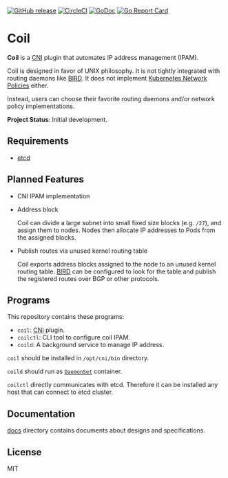 [![GitHub release](https://img.shields.io/github/release/cybozu-go/coil.svg?maxAge=60)][releases]
[![CircleCI](https://circleci.com/gh/cybozu-go/coil.svg?style=svg)](https://circleci.com/gh/cybozu-go/coil)
[![GoDoc](https://godoc.org/github.com/cybozu-go/coil?status.svg)][godoc]
[![Go Report Card](https://goreportcard.com/badge/github.com/cybozu-go/coil)](https://goreportcard.com/report/github.com/cybozu-go/coil)

Coil
====

**Coil** is a [CNI][] plugin that automates IP address management (IPAM).

Coil is designed in favor of UNIX philosophy.  It is not tightly integrated
with routing daemons like [BIRD][].  It does not implement
[Kubernetes Network Policies][NetworkPolicy] either.

Instead, users can choose their favorite routing daemons and/or network
policy implementations.

**Project Status**: Initial development.

Requirements
------------

* [etcd][]

Planned Features
----------------

* CNI IPAM implementation

* Address block

    Coil can divide a large subnet into small fixed size blocks (e.g. `/27`),
    and assign them to nodes.  Nodes then allocate IP addresses to Pods
    from the assigned blocks.

* Publish routes via unused kernel routing table

    Coil exports address blocks assigned to the node to an unused kernel
    routing table.  [BIRD][] can be configured to look for the table and
    publish the registered routes over BGP or other protocols.

Programs
--------

This repository contains these programs:

* `coil`: [CNI][] plugin.
* `coilctl`: CLI tool to configure coil IPAM.
* `coild`: A background service to manage IP address.

`coil` should be installed in `/opt/cni/bin` directory.

`coild` should run as [`DaemonSet`](https://kubernetes.io/docs/concepts/workloads/controllers/daemonset/) container.

`coilctl` directly communicates with etcd.
Therefore it can be installed any host that can connect to etcd cluster.

Documentation
-------------

[docs](docs/) directory contains documents about designs and specifications.

License
-------

MIT

[releases]: https://github.com/cybozu-go/coil/releases
[godoc]: https://godoc.org/github.com/cybozu-go/coil
[CNI]: https://kubernetes.io/docs/concepts/extend-kubernetes/compute-storage-net/network-plugins/
[BIRD]: https://bird.network.cz/
[NetworkPolicy]: https://kubernetes.io/docs/concepts/services-networking/network-policies/
[etcd]: https://github.com/etcd-io/etcd
